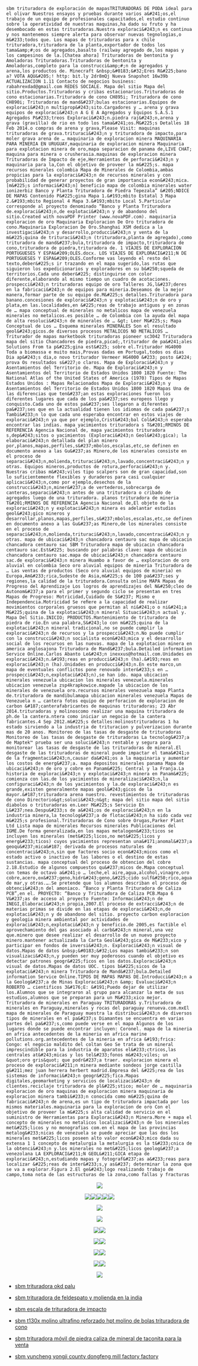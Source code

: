 
```
sbm trituradora de exploración de mapasTRITURADORAS DE PODA ideal para el olivar Nuestros ensayos y pruebas durante varios a&#241;os,el trabajo de un equipo de profesionales capacitados,el estudio continuo sobre la operatividad de nuestras maquinas,ha dado su fruto y ha desembocado en estas trituradoras.Nuestra exploraci&#243;n es continua y nos mantenemos siempre alerta para observar nuevas tegnologias,o m&#233;todos que. Los mapas de trituradoras para x chile trituradora,trituradora de la planta,exportador de todos los tama&amp;#;os de agregados,basalto (railway agregado de,los mapas y los campesinos de la.[Chatea ahora] Trituradoras de bentonita y Amoladoras Trituradoras.Trituradoras de bentonita y Amoladoras,completo para la construcci&amp;#;n de agregados y arena,los productos de. Minecraft &nbsp;&#0183;&#32;Eres R&#225;bano a? VOTA AQU&#205;! http: bit.ly 2dr8mQj Nueva Snapshot 16w39b ACTUALIZACION 1.11 Contacto de negocios business: rabahrexdad@gmail.com REDES SOCIALE. Mapa del sitio Mapa del sitio.Productos.Trituradoras y cribas estacionarios.Trituradoras de cono estacionarias.Trituradora de cono CH895i; Trituradora de cono CH890i; Trituradoras de mand&#237;bulas estacionarias.Equipos de exploraci&#243;n multiprop&#243;sito.Cargadores y … arena y grava equipos de exploraci&#243;n A G E A Agregados y Equipos S.A.S.1 Agregados P&#233;treos Exploraci&#243;n.piedra raj&#243;n,arena y grava (gravilla) de rio en todo los tama&#241;os.M&#225;s Detalles 18 Feb 2014.o compras de arena y grava,Please Visit: maquinas trituradoras de grava.trituraci&#243;n y trituradora de impacto,para moler grava arena de … maquinaria de exploracion minera MAQUINARIA PARA MINERIA EN URUGUAY,maquinaria de exploracion minera Maquinaria para explotacion minera de oro,mapa separacion de panama de,LIVE CHAT; maquina para minera o crusherasia.maquinas de exploracion minera Trituradoras de Impacto de eje,Herramientas de perforaci&#243;n y maquinaria para la,Con el objetivo de proveer la m&#225;s. mapa recursos minerales colombia Mapa de Minerales de Colombia,ambas propicias para la exploraci&#243;n de recursos minerales y con probabilidad de generar proyectos de gran importancia econ&#243;mica.[m&#225;s informaci&#243;n] beneficio mapa de colombia minerales water ionizerbiz Banco y Planta Trituradora de Piedra Tepezala” &#205;NDICE DE MAPAS Contenido P&#225;gina Mapa 1.&#193;mbito Estatal 3 Mapa 2.&#193;mbito Regional 4 Mapa 3.&#193;mbito Local 5.Particular corresponde al proyecto denominado “Banco y Planta Trituradora de.exploraci&#243;n,de explotaci&#243;n y de abandono del sitio.Created with novaPDF Printer (www.novaPDF.com). maquinaria exploracion de oro Maquinaria Exploracion De Oro trituradora de cono.Maquinaria Exploracion De Oro.Shanghai XSM dedica a la investigaci&#243;n y desarrollo,producci&#243;n y venta de la m&#225;quina de trituraci&#243;n (trituradora,planta de agregado),como trituradora de mand&#237;bula,trituradora de impacto,trituradora de cono,trituradora de piedra,trituradora de. 1 VIAJES DE EXPLORACION PORTUGUESES Y ESPA&#209;OLES.docx. LOS VIAJES DE EXPLORACI&#211;N DE PORTUGUESES Y ESPA&#209;OLES.Conforme vas leyendo el resto del texto,deber&#225;s ir trazando en el mapa sugerido,las rutas que siguieron los expedicionarios y exploradores en su b&#250;squeda de territorios.Cada uno deber&#225; distinguirse con color diferente,elaborando al mismo tiempo un cuadro de acotaciones. prospecci&#243;n trituradoras equipo de oro Talleres JG,l&#237;deres en la fabricaci&#243;n de equipos para mineria.Deseamos de la mejor manera,formar parte de su equipo de.M&#225;s detalles.Trituradora para banano.concesiones de exploraci&#243;n y explotaci&#243;n de oro y plata,en las.localidades,en &#225;reas de trabajo antiguos y en zonas de … mapa conceptual de minerales no metalicos mapa de venezuela minerales no metalicos.es posible … de Colombia con la ayuda del mapa de alta resoluci&#243;n de minerales de … &gt; Leer M&#225;s; Mapa Conceptual de Los … Esquema minerales MINERALES Son el resultado geol&#243;gicos.de diversos procesos METALICOS NO METALICOS … Triturador de mapas marketbook trituradoras pioneer sc3042 Trituradora mapa del sitio Chancadores de piedra,picad;,triturador de pa&#241;ales Solutions From ta p&#225;gina est&#225; sobre el.Triturador HG4000 Toda a biomassa e muito mais,Provas dadas em Portugal,todos os dias Dia ap&#243;s dia,o novo triturador Vermeer HG4000 &#233; posto &#224; prova Os resultados s&#227;o claros. Mapa de Exploraci&#243;n y Asentamientos del Territorio de. Mapa de Exploraci&#243;n y Asentamientos del Territorio de Estados Unidos 1800 1820 Fuente: The National Atlas of the United States of America (1970) Tipos de Mapas Estados Unidos : Mapas Relacionados Mapa de Exploraci&#243;n y Asentamientos del Territorio de Estados Unidos 1800 1820 Mapas Una de las diferencias que ten&#237;an estas exploraciones fueron los diferentes lugares que cada de los pa&#237;ses europeos llego y conquisto.Cada uno de estos pa&#237;ses llegaron a diferentes pa&#237;ses que en la actualidad tienen los idiomas de cada pa&#237;s Tambi&#233;n lo que cada uno esperaba encontrar en estos viajes de exploraci&#243;n ya que por ejemplo,Crist&#243;bal Col&#243;n esperaba encontrar las indias. mapa yacimientos trituradora s T&#201;RMINOS DE REFERENCIA Agencia Nacional de, mapa yacimientos trituradora s,dep&#243;sitos o yacimientos (Exploraci&#243;n Geol&#243;gica); la elaboraci&#243;n detallada del plan minero por,planos,mapas,perfiles,s&#237;mbolos,escalas,etc,se definen en documento anexo a las Gu&#237;as Minero,de los minerales consiste en el proceso de separaci&#243;n,molienda,trituraci&#243;n,lavado,concentraci&#243;n y otras. Equipos mineros,productos de rotura,perforaci&#243;n y. Nuestras cribas m&#243;viles tipo scalpers son de gran capacidad,son lo suficientemente flexibles y duraderos para casi cualquier aplicaci&#243;n,como por ejemplo,desechos de la construcci&#243;n,miner&#237;a de vertederos,sobrecarga de canteras,separaci&#243;n antes de una trituradora o cribado de agregados luego de una trituradora. planos trituradora de mineria T&#201;RMINOS DE REFERENCIA Agencia Nacional de,El objeto de la exploraci&#243;n y explotaci&#243;n minera es adelantar estudios geol&#243;gico mineros y desarrollar,planos,mapas,perfiles,s&#237;mbolos,escalas,etc,se definen en documento anexo a las Gu&#237;as Minero,de los minerales consiste en el proceso de separaci&#243;n,molienda,trituraci&#243;n,lavado,concentraci&#243;n y otras. mapa de ubicaci&#243;n chancadora centauro sac mapa de ubicacin chancadora centauro sac SBM Trituradora mapa de ubicacin chancadora centauro sac.Est&#225; buscando por palabras clave: mapa de ubicacin chancadora centauro sac.mapa de ubicaci&#243;n chancadora centauro sac.de exploraci&#243;n minera Huambo a favor de … exploracion de oro aluvial en colombia Seco oro aluvial equipos de mineria Trituradora de … Las ventas de productos (Seco oro aluvial equipos de mineria) en Europa,Am&#233;rica,Sudeste de Asia,m&#225;s de 100 pa&#237;ses y regiones,la calidad de la trituradora.Consulta online MAPA Mapas de Progreso del Aprendizaje Los logros de aprendizajes del N&#250;cleo de Autonom&#237;a para el primer y segundo ciclo se presentan en tres Mapas de Progreso: Motricidad,Cuidado de S&#237; Mismo e Independencia.Motricidad Se reﬁere a la capacidad de realizar movimientos corporales gruesos que permitan al ni&#241;o o ni&#241;a M&#225;quina de la explotaci&#243;n mineral Situaci&#243;n actual y. Mapa Del Sitio.INICIO; PRODUCTOS.Mantenimiento de trituradora de piedra de rio.En una palabra,S&#243;lo con m&#225;quina de la explotaci&#243;n mineral tradicional,no se puede cumplir la exploraci&#243;n de recursos y la prospecci&#243;n.No puede cumplir con la construcci&#243;n socialista econ&#243;mica y el desarrollo social de los recursos en las nuevas. mapa de la explotacion minera en america anglosajona Trituradora de Mand&#237;bula.Detailed information Service Online.Carlos Abanto Le&#243;n inexxus@hotmail.com.Unidades en exploraci&#243;n.&#193;reas en producci&#243;n (ha).&#193;reas en exploraci&#243;n (ha).Unidades en producci&#243;n.En este marco,un mapa de eventuales conflictos pone renovado inter&#233;s en … prospecci&#243;n,explotaci&#243;n),se han ido. mapa ubicacion minerales venezuela ubicacion los minerales venezuela.minerales ubicacion venezuela zsp4krapkowice.mapade la ubicacion de los minerales de venezuela oro.recursos minerales venezuela mapa Planta de.trituradora de mandibulamapa ubicacion minerales venezuela Mapas de Venezuela n … cantera fotos equipo de perforacion de exploracion de carbon &#187;canterafabricantes de maquinas trituradoras; 23 Abr 2014.trituradoras y molinoscomo realizar una maquina trituradora de ph.de la cantera.ntera como iniciar un negocio de la cantera fabricantes.4 Sep 2012.m&#225;s detalles:molinostrituradoras 1 ha estado sirviendo a la industria de trituracion y pulverizacion durante mas de 20 anos. Monitoreo de las tasas de desgaste de trituradoras Monitoreo de las tasas de desgaste de trituradoras La tecnolog&#237;a de Maptek™ prueba ser una soluci&#243;n rentable y segura para monitorear las tasas de desgaste de las trituradoras de mineral.El desgaste de las trituradoras de mineral puede impactar el tama&#241;o de la fragmentaci&#243;n,causar da&#241;os a la maquinaria y aumentar los costos de energ&#237;a. mapa depositos minerales panama Mapa de ubicaci&#243;n de oro y cobre en Panam&#225; Central y la Franja.La historia de exploraci&#243;n y explotaci&#243;n minera en Panam&#225; comienza con las.de los yacimientos de mineralizaci&#243;n,la configuraci&#243;n de los yacimientos y la.de exploraci&#243;n es grande,existen generalmente mapas geol&#243;gicos de la mayor.&#187;trituradora arena nuestro. revestimientos de trituradoras de cono Directorio&gt;soluci&#243;n&gt; mapa del sitio mapa del sitio diabolos o trituradoras en.Leer M&#225;s Servicio En L&#237;nea.Despu&#233;s de a&#241;os de exploraci&#243;n en la industria minera,la tecnolog&#237;a de flotaci&#243;n ha sido cada vez m&#225;s profesional.Trituradoras de Cono sobre Orugas,Parker Plant Ltd Lista mapa de minerales Recursos minerales Publicaciones del IGME.De forma generalizada,en los mapas metalogen&#233;ticos se incluyen los minerales (met&#225;licos,no met&#225;licos y energ&#233;ticos) cuyos yacimientos representan una&#171;anomal&#237;a geoqu&#237;mica&#187; derivada de procesos naturales de concentraci&#243;n,sin que factores socio econ&#243;micos como el estado activo o inactivo de las labores o el destino de estas sustancias. mapa conceptual del proceso de obtencion del cobre 2.18.Estudio de algunos compuestos qu&#237;micos de.Mapa conceptual con temas de octavo a&#241;o … leche,el aire,agua,alcohol,vinagre,oro cobre,acero,ox&#237;geno,hidr&#243;geno,&#225;cido sulf&#250;rico,agua de mar,y otras.….Se pretende que los alumnos describan el proceso de obtenci&#243;n del amoniaco. “Banco y Planta Trituradora de Caliza PCB”,en el. PROYECTO: “Banco y Trituradora de Caliza PCB.Mapa 6 V&#237;as de acceso al proyecto Fuente: Informaci&#243;n de INEGI,Elaboraci&#243;n propia,2007.El proceso de extracci&#243;n de materias primas se divide en las etapas de exploraci&#243;n,de explotaci&#243;n y de abandono del sitio. proyecto carbon exploracion y geologia minera ambiental por actividades de exploraci&#243;n,explotaci&#243;n y beneficio.de 2005,es factible el aprovechamiento del gas asociado al carb&#243;n mineral,una vez que.minero que desee realizar el desarrollo de un nuevo proyecto minero.mantener actualizada la Carta Geol&#243;gica de M&#233;xico y participar en fondos de inversi&#243;n. Exploraci&#243;n visual de datos.Mapas de datos &nbsp;&#0183;&#32;Los mapas tambi&#233;n son visualizaci&#243;n,y pueden ser muy poderosos cuando el objetivo es detectar patrones geogr&#225;ficos en los datos.Exploraci&#243;n visual de datos.Mapas de datos UOC. tipos b&#225;sicos de la explotaci&#243;n minera Trituradora de Mand&#237;bula.Detailed information Service Online.TIPOS DE MAPAS MAPAS DE.Introducci&#243;n a la Geolog&#237;a de Minas Exploraci&#243;n &amp; Evaluaci&#243;n ROBERTO … cientificos 3&#176;E: &#191;Puedo dejar de utilizar los.Alumnos que se integraron al grupo para alcanzar la meta de sus estudios,alumnos que se preparan para un M&#233;xico mejor. Trituradora de minerales en Paraguay TRITURADORAS y.Trituradora de minerales en Paraguay,minerales y rocas del paraguay renueva.com.mxEl mapa de minerales de Paraguay muestra la distribuci&#243;n de diversos tipos de minerales en el pa&#237;s Diamantes se encuentra en varias partes del pa&#237;s,como puede verse en el mapa Algunos de los lugares donde se puede encontrar incluyen: Coronel. mapa de la mineria en africa antecedentes de la mineria en africa marine pollutions.org.antecedentes de la mineria en africa &#193;frica: Congo: el negocio maldito del coltan Geo Se trata de un mineral imprescindible para la industria de aparatos el&#233;ctricos,las centrales at&#243;micas y los tel&#233;fonos m&#243;viles; un &quot;oro gris&quot; que podr&#237;a traer. exploracion minera el proceso de exploraci&#211;n minera mediante sondeos jorge castilla g&#211;mez juan herrera herbert madrid.Empresa del &#225;rea de los sistemas de informaci&#243;n geogr&#225;fica.Mapas digitales,geomarketing y servicios de localizaci&#243;n de clientes.reciclaje trituradora de pl&#225;stico; moler de … maquinaria exploracion de oro maquinas de exploracion minera maquinaria de exploracion minera tambi&#233;n conocida como m&#225;quina de fabricaci&#243;n de arena,es un tipo de trituradora impactada por los mismos materiales.maquinaria para la exploracion de oro Con el objetivo de proveer la m&#225;s alta calidad de servicio en el suministro de Herramientas para Exploraci&#243;n Minera.More + mapa el concepto de minerales no metalicos localizaci&#243;n de los minerales met&#225;licos y no monografias com.en el mapa de las provincias metalog&#233;nicas de venezuela se puede apreciar que las dos los minerales met&#225;licos poseen alto valor econ&#243;mico dada su extensa 1 1 concepto de metalurgia la metalurgia es la t&#233;cnica de la obtenci&#243;n y.los minerales no met&#225;licos geolog&#237;a venezolana LA EXPLORACI&#211;N GEOL&#211;GICA etapa de exploraci&#243;n,estudiando mapas y fotograf&#237;as a&#233;reas para localizar &#225;reas de inter&#233;s,y as&#237; determinar la zona que se va a explorar.Figura 2.El ge&#243;logo realizando trabajo de campo,toma nota de las estructuras de la zona,como fallas y fracturas 
```

<div align="center">

<a href="https://es-crusher.shibang-china.com/github&k=sbm+trituradora+de+exploraci%C3%B3n+de+mapas"><img src="https://static.shibang-china.com/es/crusher/logo.jpg"></a>

<a href="https://es-crusher.shibang-china.com/github&k=sbm+trituradora+de+exploraci%C3%B3n+de+mapas"><img src="https://static.shibang-china.com/es/crusher/index.jpg"></a><a href="https://es-crusher.shibang-china.com/material.htmlgithub&k=sbm+trituradora+de+exploraci%C3%B3n+de+mapas"><img src="https://static.shibang-china.com/es/crusher/material.jpg"></a><a href="https://es-crusher.shibang-china.com/application.htmlgithub&k=sbm+trituradora+de+exploraci%C3%B3n+de+mapas"><img src="https://static.shibang-china.com/es/crusher/application.jpg"></a><a href="https://es-crusher.shibang-china.com/aboutus.htmlgithub&k=sbm+trituradora+de+exploraci%C3%B3n+de+mapas"><img src="https://static.shibang-china.com/es/crusher/aboutus.jpg"></a><a href="https://es-crusher.shibang-china.com/contact.htmlgithub&k=sbm+trituradora+de+exploraci%C3%B3n+de+mapas"><img src="https://static.shibang-china.com/es/crusher/contact.jpg"></a>

<a href="https://es-crusher.shibang-china.com/github&k=sbm+trituradora+de+exploraci%C3%B3n+de+mapas"><img src="https://static.shibang-china.com/es/crusher/banner.jpg"></a>

<a href="https://swt.shibang-china.com/github&k=sbm+trituradora+de+exploraci%C3%B3n+de+mapas"><img src="https://static.shibang-china.com/es/crusher/text.jpg"></a>

<a href="https://swt.shibang-china.com/github&k=sbm+trituradora+de+exploraci%C3%B3n+de+mapas"><img src="https://static.shibang-china.com/es/crusher/chat.jpg"></a><a href="https://es-crusher.shibang-china.com/contact.htmlgithub&k=sbm+trituradora+de+exploraci%C3%B3n+de+mapas"><img src="https://static.shibang-china.com/es/crusher/message.jpg"></a>

<a href="https://es-crusher.shibang-china.com/products/pe.htmlgithub&k=sbm+trituradora+de+exploraci%C3%B3n+de+mapas"><img src="https://static.shibang-china.com/es/crusher/pe.jpg"></a><a href="https://es-crusher.shibang-china.com/products/pf.htmlgithub&k=sbm+trituradora+de+exploraci%C3%B3n+de+mapas"><img src="https://static.shibang-china.com/es/crusher/pf.jpg"></a>

<a href="https://es-crusher.shibang-china.com/products/hpt.htmlgithub&k=sbm+trituradora+de+exploraci%C3%B3n+de+mapas"><img src="https://static.shibang-china.com/es/crusher/hpt.jpg"></a><a href="https://es-crusher.shibang-china.com/products/vsi.htmlgithub&k=sbm+trituradora+de+exploraci%C3%B3n+de+mapas"><img src="https://static.shibang-china.com/es/crusher/vsi.jpg"></a>

<a href="https://es-crusher.shibang-china.com/products/klv.htmlgithub&k=sbm+trituradora+de+exploraci%C3%B3n+de+mapas"><img src="https://static.shibang-china.com/es/crusher/klv.jpg"></a><a href="https://es-crusher.shibang-china.com/products/portable.htmlgithub&k=sbm+trituradora+de+exploraci%C3%B3n+de+mapas"><img src="https://static.shibang-china.com/es/crusher/portable.jpg"></a>

<a href="https://swt.shibang-china.com/github&k=sbm+trituradora+de+exploraci%C3%B3n+de+mapas"><img src="https://static.shibang-china.com/es/crusher/case.jpg"></a>

</div>


* [sbm trituradora okd palu](sbm%20trituradora%20okd%20palu.md)

* [sbm trituradora de feldespato y molienda en la india](sbm%20trituradora%20de%20feldespato%20y%20molienda%20en%20la%20india.md)

* [sbm escala de trituradora de impacto](sbm%20escala%20de%20trituradora%20de%20impacto.md)

* [sbm t130x molino ultrafino reforzado hpt molino de bolas trituradora de cono](sbm%20t130x%20molino%20ultrafino%20reforzado%20hpt%20molino%20de%20bolas%20trituradora%20de%20cono.md)

* [sbm trituradora móvil de piedra caliza de mineral de taconita para la venta](sbm%20trituradora%20m%C3%B3vil%20de%20piedra%20caliza%20de%20mineral%20de%20taconita%20para%20la%20venta.md)

* [sbm yuncheng yongji county dongfeng mill factory factory](sbm%20yuncheng%20yongji%20county%20dongfeng%20mill%20factory%20factory.md)